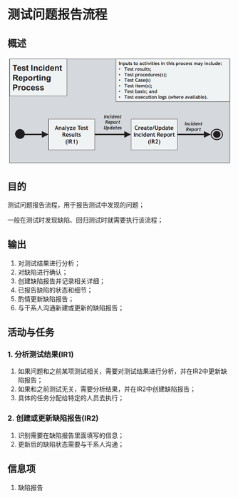 # 测试问题报告流程

## 概述

![](../../../../../.gitbook/assets/image%20%2899%29.png)

## 目的

测试问题报告流程，用于报告测试中发现的问题；

一般在测试时发现缺陷、回归测试时就需要执行该流程；

## 输出

1. 对测试结果进行分析；
2. 对缺陷进行确认；
3. 创建缺陷报告并记录相关详细；
4. 已报告缺陷的状态和细节；
5. 酌情更新缺陷报告；
6. 与干系人沟通新建或更新的缺陷报告；

## 活动与任务

### 1. 分析测试结果\(IR1\)

1. 如果问题和之前某项测试相关，需要对测试结果进行分析，并在IR2中更新缺陷报告；
2. 如果和之前测试无关，需要分析结果，并在IR2中创建缺陷报告；
3. 具体的任务分配给特定的人员去执行；

### 2. 创建或更新缺陷报告\(IR2\)

1. 识别需要在缺陷报告里面填写的信息；
2. 更新后的缺陷状态需要与干系人沟通；



## 信息项

1. 缺陷报告

